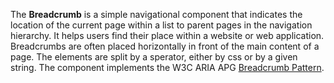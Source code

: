 The **Breadcrumb** is a simple navigational component that indicates the location of the current page within a list to parent pages in the navigation hierarchy. It helps users find their place within a website or web application. Breadcrumbs are often placed horizontally in front of the main content of a page. The elements are split by a sperator, either by css or by a given string.
The component implements the W3C ARIA APG [Breadcrumb Pattern](https://www.w3.org/WAI/ARIA/apg/patterns/breadcrumb/).
